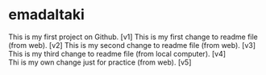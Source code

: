 # emadaltaki
This is my first project on Github.                                 [v1]
This is my first change to readme file (from web).                  [v2]
This is my second change to readme file (from web).                 [v3]
This is my third change to readme file (from local computer).       [v4]   
Thi is my own change just for practice (from web).                  [v5]
